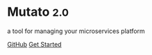 <!-- _coverpage.md -->

# Mutato <small>2.0</small>

a tool for managing your microservices platform

[GitHub](https://github.com/stelligent/mutato)
[Get Started](#mutato)
